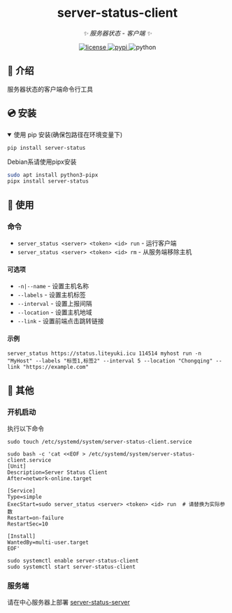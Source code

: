 
<div align="center">

# server-status-client

_✨ 服务器状态 - 客户端 ✨_


<a href="./LICENSE">
    <img src="https://img.shields.io/github/license/snowykami/server-status-client.svg" alt="license">
</a>
<a href="https://pypi.python.org/pypi/server-status">
    <img src="https://img.shields.io/pypi/v/server-status.svg" alt="pypi">
</a>
<img src="https://img.shields.io/badge/python-3.10+-blue.svg" alt="python">

</div>

## 📖 介绍

服务器状态的客户端命令行工具

## 💿 安装

<details open>
<summary>使用 pip 安装(确保包路径在环境变量下)</summary>

    pip install server-status

</details>

Debian系请使用pipx安装

```bash
sudo apt install python3-pipx
pipx install server-status
```

## 🎉 使用

### 命令

- `server_status <server> <token> <id> run` - 运行客户端
- `server_status <server> <token> <id> rm` - 从服务端移除主机

#### 可选项
- `-n|--name` - 设置主机名称
- `--labels` - 设置主机标签
- `--interval` - 设置上报间隔
- `--location` - 设置主机地域
- `--link` - 设置前端点击跳转链接

#### 示例
```shell
server_status https://status.liteyuki.icu 114514 myhost run -n "MyHost" --labels "标签1,标签2" --interval 5 --location "Chongqing" --link "https://example.com"
```

## 📝 其他

### 开机启动
执行以下命令
```shell
sudo touch /etc/systemd/system/server-status-client.service

sudo bash -c 'cat <<EOF > /etc/systemd/system/server-status-client.service
[Unit]
Description=Server Status Client
After=network-online.target

[Service]
Type=simple
ExecStart=sudo server_status <server> <token> <id> run  # 请替换为实际参数
Restart=on-failure
RestartSec=10

[Install]
WantedBy=multi-user.target
EOF'

sudo systemctl enable server-status-client
sudo systemctl start server-status-client
```

### 服务端

请在中心服务器上部署 [server-status-server](https://github.com/snowykami/server-status-server)
